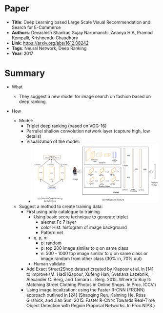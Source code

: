 # Paper

* **Title**: Deep Learning based Large Scale Visual Recommendation and Search for E-Commerce
* **Authors**: Devashish Shankar, Sujay Narumanchi, Ananya H A, Pramod Kompalli, Krishnendu Chaudhury
* **Link**: https://arxiv.org/abs/1612.08242
* **Tags**: Neural Network, Deep Ranking
* **Year**: 2017

# Summary

* What
  * They suggest a new model for image search on fashion based on deep ranking.

* How
  * Model: 
    * Triplet deep ranking (based on VGG-16)
    * Parrallel shallow convolution network layer (capture high, low details)
    * Visualization of the model:
      * ![Visnet Model](images/visnet_model.png?raw=true "Visnet Model")
  * Suggest a mothod to create training data:
    * First using only catalogue to training
      * Using basic score technique to generate triplet 
        * alexnet Fc 7 layer
        * color Hist: histogram of image background
        * Pattern net
      * q, p, n:
        * p: random
        * p: top 200 image similar to q on same class
        * n: 500 - 1000 top image similar to q on same class or image random from other class (30% in, 70% out)
      * Human validate
    * Add Exact Street2Shop dataset created by Kiapour et al. in [14] to improve (M. Hadi Kiapour, Xufeng Han, Svetlana Lazebnik, Alexander C. Berg, and Tamara L. Berg. 2015. Where to Buy It: Matching Street Clothing Photos in Online Shops. In Proc. ICCV.)
    * Using image localization: using the Faster R-CNN (FRCNN) approach outlined in [24]  (Shaoqing Ren, Kaiming He, Ross Girshick, and Jian Sun. 2015. Faster R-CNN: Towards Real-Time Object Detection with Region Proposal Networks. In Proc.NIPS.)